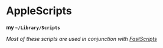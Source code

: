 # AppleScripts

**my `~/Library/Scripts`**

*Most of these scripts are used in conjunction with [FastScripts][]*

[FastScripts]: http://www.red-sweater.com/fastscripts